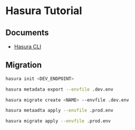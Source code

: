 # Hasura Tutorial

## Documents

- [Hasura CLI](https://hasura.io/docs/latest/graphql/core/hasura-cli/)

## Migration

```bash
hasura init <DEV_ENDPOINT>
```

```bash
hasura metadata export --envfile .dev.env
```

```bash
hasura migrate create <NAME> --envfile .dev.env
```

```bash
hasura metaadta apply --envfile .prod.env
```

```bash
hasura migrate apply --envfile .prod.env
```

